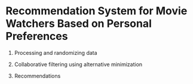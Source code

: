 # Recommendation System for Movie Watchers Based on Personal Preferences

1. Processing and randomizing data

2. Collaborative filtering using alternative minimization

3. Recommendations